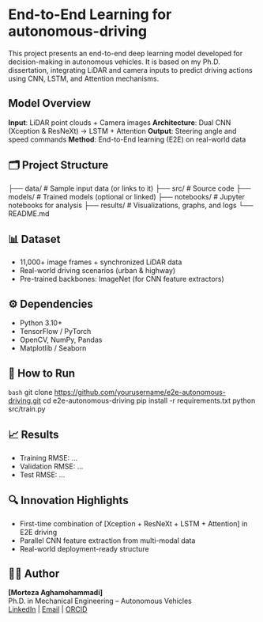# End-to-End Learning for autonomous-driving
This project presents an end-to-end deep learning model developed for decision-making in autonomous vehicles. It is based on my Ph.D. dissertation, integrating LiDAR and camera inputs to predict driving actions using CNN, LSTM, and Attention mechanisms.

## Model Overview
**Input**: LiDAR point clouds + Camera images
**Architecture**: Dual CNN (Xception & ResNeXt) → LSTM + Attention
**Output**: Steering angle and speed commands
**Method**: End-to-End learning (E2E) on real-world data

## 🗂️ Project Structure
├── data/ # Sample input data (or links to it)
├── src/ # Source code
├── models/ # Trained models (optional or linked)
├── notebooks/ # Jupyter notebooks for analysis
├── results/ # Visualizations, graphs, and logs
└── README.md 

 ## 📊 Dataset
- 11,000+ image frames + synchronized LiDAR data
- Real-world driving scenarios (urban & highway)
- Pre-trained backbones: ImageNet (for CNN feature extractors)

## ⚙️ Dependencies
- Python 3.10+
- TensorFlow / PyTorch
- OpenCV, NumPy, Pandas
- Matplotlib / Seaborn

 ## 🚀 How to Run
```bash```
git clone https://github.com/yourusername/e2e-autonomous-driving.git
cd e2e-autonomous-driving
pip install -r requirements.txt
python src/train.py

## 📈 Results
- Training RMSE: ...
- Validation RMSE: ...
- Test RMSE: ...

## 🔍 Innovation Highlights
- First-time combination of [Xception + ResNeXt + LSTM + Attention] in E2E driving
- Parallel CNN feature extraction from multi-modal data
- Real-world deployment-ready structure

## 🧑‍💻 Author
**[Morteza Aghamohammadi]**  
Ph.D. in Mechanical Engineering – Autonomous Vehicles  
[LinkedIn](https://www.linkedin.com/in/morteza-a/) | [Email](aghamohamadi.da@gmail.com) | [ORCID](0009-0001-4837-2298)
